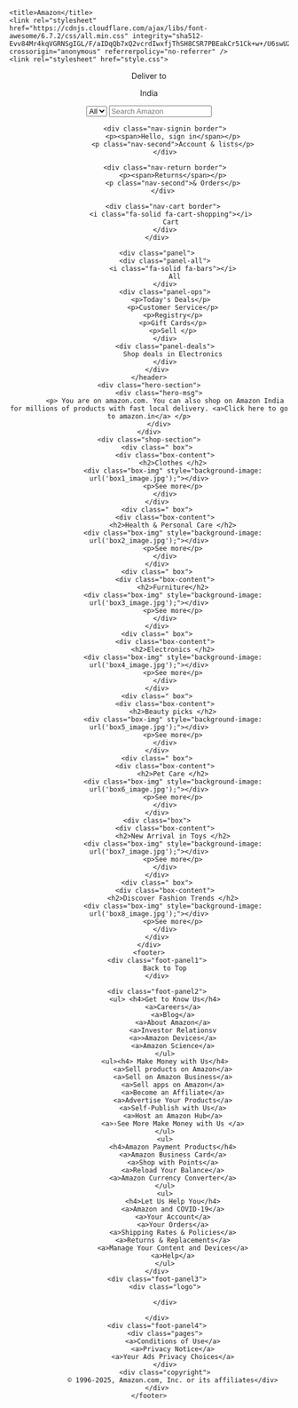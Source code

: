 <!DOCTYPE html>
<html lang="en">
<head>
    <meta charset="UTF-8">
    <meta name="viewport" content="width=device-width, initial-scale=1.0">

    <title>Amazon</title>
    <link rel="stylesheet" href="https://cdnjs.cloudflare.com/ajax/libs/font-awesome/6.7.2/css/all.min.css" integrity="sha512-Evv84Mr4kqVGRNSgIGL/F/aIDqQb7xQ2vcrdIwxfjThSH8CSR7PBEakCr51Ck+w+/U6swU2Im1vVX0SVk9ABhg==" crossorigin="anonymous" referrerpolicy="no-referrer" />
    <link rel="stylesheet" href="style.css">
</head>
<body>
    <header>
        <div class="navbar">
            <div class="nav-logo border">
               <div class="logo"></div>
            </div>
            <div class="nav-address border">
                <p class="add-first">Deliver to </p>
                <div class="add-icon">
                    <i class="fa-solid fa-location-dot"></i>
                    <p class="add-second">India</p>
                </div>
            </div>
            <div class="nav-search">
                <select class="search-select">
                       <option>All</option>
                </select>
                <input placeholder="Search Amazon" class="search-input">
                <div class="search-icon">
                    <i class="fa-solid fa-magnifying-glass"></i>
                </div>
            </div>
    
            <div class="nav-signin border">
                <p><span>Hello, sign in</span></p>
                <p class="nav-second">Account & lists</p>
            </div>

            <div class="nav-return border">
                <p><span>Returns</span></p>
                <p class="nav-second">& Orders</p>
           </div>

           <div class="nav-cart border">
               <i class="fa-solid fa-cart-shopping"></i>
                Cart 
            </div>
        </div>
    
        <div class="panel">
            <div class="panel-all">
                <i class="fa-solid fa-bars"></i>
                 All
            </div>
            <div class="panel-ops">
                <p>Today's Deals</p> 
                <p>Customer Service</p>
                <p>Registry</p>
                <p>Gift Cards</p>
                <p>Sell </p>
            </div>
            <div class="panel-deals">
                Shop deals in Electronics
            </div>
        </div>
    </header>
    <div class="hero-section">
         <div class="hero-msg">
            <p> You are on amazon.com. You can also shop on Amazon India for millions of products with fast local delivery. <a>Click here to go to amazon.in</a> </p>
         </div>
    </div>
    <div class="shop-section">
        <div class=" box">
            <div class="box-content">
                <h2>Clothes </h2>
                <div class="box-img" style="background-image: url('box1_image.jpg');"></div>
                <p>See more</p>
            </div>
        </div>
        <div class=" box">
            <div class="box-content">
                <h2>Health & Personal Care </h2>
                <div class="box-img" style="background-image: url('box2_image.jpg');"></div>
                <p>See more</p>
            </div>
        </div>
        <div class=" box">
            <div class="box-content">
                <h2>Furniture</h2>
                <div class="box-img" style="background-image: url('box3_image.jpg');"></div>
                <p>See more</p>
            </div>
        </div>
        <div class=" box">
            <div class="box-content">
                <h2>Electronics </h2>
                <div class="box-img" style="background-image: url('box4_image.jpg');"></div>
                <p>See more</p>
            </div>
        </div>
        <div class=" box">
            <div class="box-content">
                <h2>Beauty picks </h2>
                <div class="box-img" style="background-image: url('box5_image.jpg');"></div>
                <p>See more</p>
            </div>
        </div>
        <div class=" box">
            <div class="box-content">
                <h2>Pet Care </h2>
                <div class="box-img" style="background-image: url('box6_image.jpg');"></div>
                <p>See more</p>
            </div>
        </div>
        <div class="box">
            <div class="box-content">
                <h2>New Arrival in Toys </h2>
                <div class="box-img" style="background-image: url('box7_image.jpg');"></div>
                <p>See more</p>
            </div>
        </div>
        <div class=" box">
            <div class="box-content">
                <h2>Discover Fashion Trends </h2>
                <div class="box-img" style="background-image: url('box8_image.jpg');"></div>
                <p>See more</p>
            </div>
        </div>
    </div>
    <footer>
        <div class="foot-panel1">
            Back to Top
        </div>

        <div class="foot-panel2">
            <ul> <h4>Get to Know Us</h4>
                <a>Careers</a>
                <a>Blog</a>
                <a>About Amazon</a>
                <a>Investor Relationsv
                <a>>Amazon Devices</a>
                <a>Amazon Science</a>
            </ul>
            <ul><h4> Make Money with Us</h4>
                <a>Sell products on Amazon</a>
                <a>Sell on Amazon Business</a>
                <a>Sell apps on Amazon</a>
                <a>Become an Affiliate</a>
                <a>Advertise Your Products</a>
                <a>Self-Publish with Us</a>
                <a>Host an Amazon Hub</a>
                <a>›See More Make Money with Us </a>
            </ul>
            <ul>
                <h4>Amazon Payment Products</h4>
                <a>Amazon Business Card</a>
                <a>Shop with Points</a>
                <a>Reload Your Balance</a>
                <a>Amazon Currency Converter</a>
            </ul>
            <ul>
                <h4>Let Us Help You</h4>
                <a>Amazon and COVID-19</a>
                <a>Your Account</a>
                <a>Your Orders</a>
                <a>Shipping Rates & Policies</a>
                <a>Returns & Replacements</a>
                <a>Manage Your Content and Devices</a>
                <a>Help</a>
            </ul>
        </div>
        <div class="foot-panel3">
            <div class="logo">

            </div>
         
        </div>
        <div class="foot-panel4">
            <div class="pages">
                <a>Conditions of Use</a>
                <a>Privacy Notice</a>
                <a>Your Ads Privacy Choices</a>
            </div>
            <div class="copyright">
                © 1996-2025, Amazon.com, Inc. or its affiliates</div>
        </div>
    </footer>
    
</body>
</html>
